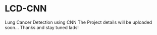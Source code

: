 # LCD-CNN
Lung Cancer Detection using CNN
 The Project details will be uploaded soon... Thanks and stay tuned lads!
